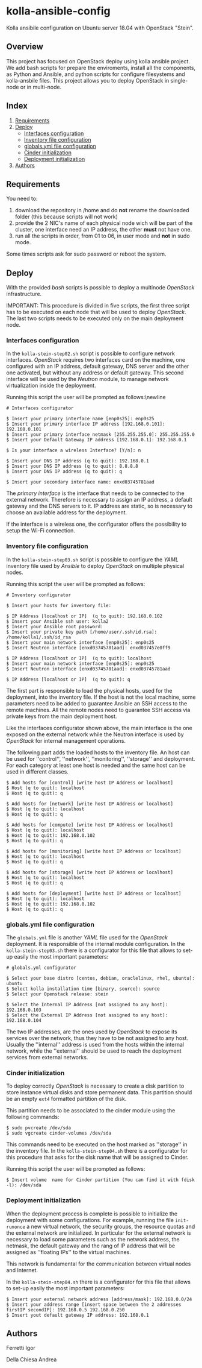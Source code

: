 # kolla-ansible-config
Kolla ansibile configuration on Ubuntu server 18.04 with OpenStack "Stein".

## Overview
This project has focused on OpenStack deploy using kolla ansible project.
We add bash scripts for prepare the enviroments, install all the components, as Python and Ansible, and python scripts for configure filesystems and kolla-ansbile files.
This project allows you to deploy OpenStack in single-node or in multi-node.

## Index
1. [Requirements](#Requirements)
2. [Deploy](#Deploy)
   - [Interfaces configuration](#Interfaces-configuration)
   - [Inventory file configuration](#Inventory-file-configuration)
   - [globals.yml file configuration](#globals.yml-file-configuration)
   - [Cinder initialization](#Cinder-initialization)
   - [Deployment initialization](#Deployment-initialization)
3. [Authors](#Authors)
  
## Requirements
You need to:
1. download the repository in /home and do **not** rename the downloaded folder (this because scripts will not work)
2. provide the 2 NIC's name of each physical node wich will be part of the cluster, one interface need an IP address, the other **must** not have one.
4. run all the scripts in order, from 01 to 06, in user mode and **not** in sudo mode. 

Some times scripts ask for sudo password or reboot the system.

## Deploy

With the provided *bash* scripts is possible to deploy a multinode *OpenStack* infrastructure.

IMPORTANT: This procedure is divided in five scripts, the first three script has to be executed on each node that will be used to deploy *OpenStack*. The last two scripts needs to be executed only on the main deployment node.

### Interfaces configuration

In the `kolla-stein-step02.sh` script is possible to configure network interfaces. *OpenStack* requires two interfaces card on the machine, one configured with an IP address, default gateway, DNS server and the other one activated, but without any address or default gateway.
This second interface will be used by the *Neutron* module, to manage network virtualization inside the deployment.

Running this script the user will be prompted as follows:\newline
```
# Interfaces configurator

$ Insert your primary interface name [enp0s25]: enp0s25
$ Insert your primary interface IP address [192.168.0.101]: 192.168.0.101
$ Insert your primary interface netmask [255.255.255.0]: 255.255.255.0
$ Insert your Default Gateway IP address [192.168.0.1]: 192.168.0.1

$ Is your interface a wireless Interface? [Y/n]: n

$ Insert your DNS IP address (q to quit): 192.168.0.1
$ Insert your DNS IP address (q to quit): 8.8.8.8
$ Insert your DNS IP address (q to quit): q

$ Insert your secondary interface name: enxd03745781aad
```
The *primary interface* is the interface that needs to be connected to the external network. Therefore is necessary to assign an IP address, a default gateway and the DNS servers to it.
IP address are static, so is necessary to choose an available address for the deployment.

If the interface is a wireless one, the configurator offers the possibility to setup the Wi-Fi connection.

### Inventory file configuration

In the `kolla-stein-step03.sh` script is possible to configure the *YAML* inventory file used by *Ansible* to deploy *OpenStack* on multiple physical nodes.

Running this script the user will be prompted as follows:

```
# Inventory configurator

$ Insert your hosts for inventory file:

$ IP Address [localhost or IP]  (q to quit): 192.168.0.102
$ Insert your Ansible ssh user: kolla2
$ Insert your Ansible root password:
$ Insert your private key path [/home/user/.ssh/id.rsa]: /home/kolla1/.ssh/id_rsa
$ Insert your main network interface [enp0s25]: enp0s25
$ Insert Neutron interface [enxd03745781aad]: enxd037457e0ff9

$ IP Address [localhost or IP]  (q to quit): localhost
$ Insert your main network interface [enp0s25]: enp0s25
$ Insert Neutron interface [enxd03745781aad]: enxd03745781aad

$ IP Address [localhost or IP]  (q to quit): q
```

The first part is responsible to load the physical hosts, used for the deployment, into the inventory file.
If the host is not the local machine, some parameters need to be added to guarantee Ansible an SSH access to the remote machines. All the remote nodes need to guarantee SSH access via private keys from the main deployment host.

Like the interfaces configurator shown above, the main interface is the one exposed on the external network while the Neutron interface is used by *OpenStack* for internal management operations.

The following part adds the loaded hosts to the inventory file. An host can be used for ''control'', ''network'', ''monitoring'', ''storage'' and deployment. For each category at least one host is needed and the same host can be used in different classes.

```
$ Add hosts for [control] [write host IP Address or localhost]
$ Host (q to quit): localhost
$ Host (q to quit): q

$ Add hosts for [network] [write host IP Address or localhost]
$ Host (q to quit): localhost
$ Host (q to quit): q

$ Add hosts for [compute] [write host IP Address or localhost]
$ Host (q to quit): localhost
$ Host (q to quit): 192.168.0.102
$ Host (q to quit): q

$ Add hosts for [monitoring] [write host IP Address or localhost]
$ Host (q to quit): localhost
$ Host (q to quit): q

$ Add hosts for [storage] [write host IP Address or localhost]
$ Host (q to quit): localhost
$ Host (q to quit): q

$ Add hosts for [deployment] [write host IP Address or localhost]
$ Host (q to quit): localhost
$ Host (q to quit): 192.168.0.102
$ Host (q to quit): q
```

### globals.yml file configuration

The `globals.yml` file is another *YAML* file used for the *OpenStack* deployment. It is responsible of the internal module configuration.
In the `kolla-stein-step03.sh` there is a configurator for this file that allows to set-up easily the most important parameters:

```
# globals.yml configurator

$ Select your base distro [centos, debian, oraclelinux, rhel, ubuntu]: ubuntu
$ Select kolla installation time [binary, source]: source
$ Select your Openstack release: stein

$ Select the Internal IP Address [not assigned to any host]: 192.168.0.103
$ Select the External IP Address [not assigned to any host]: 192.168.0.104
```

The two IP addresses, are the ones used by *OpenStack* to expose its services over the network, thus they have to be not assigned to any host. Usually the ''internal'' address is used from the hosts within the internal network, while the ''external'' should be used to reach the deployment services from external networks.

### Cinder initialization

To deploy correctly *OpenStack* is necessary to create a disk partition to store instance virtual disks and store permanent data.
This partition should be an empty `ext4` formatted partition of the disk.

This partition needs to be associated to the cinder module using the following commands:

```
$ sudo pvcreate /dev/sda
$ sudo vgcreate cinder-volumes /dev/sda
```

This commands need to be executed on the host marked as ''storage'' in the inventory file.
In the `kolla-stein-step04.sh` there is a configurator for this procedure that asks for the disk name that will be assigned to Cinder.

Running this script the user will be prompted as follows:

```
$ Insert volume  name for Cinder partition (You can find it with fdisk -l): /dev/sda
```

### Deployment initialization

When the deployment process is complete is possible to initialize the deployment with some configurations. For example, running the file `init-runonce` a new virtual network, the security groups, the resource quotas and the external network are initialized.
In particular for the external network is necessary to load some parameters such as the network address, the netmask, the default gateway and the rang of IP address that will be assigned as ''floating IPs'' to the virtual machines.

This network is fundamental for the communication between virtual nodes and Internet.

In the `kolla-stein-step04.sh` there is a configurator for this file that allows to set-up easily the most important parameters:

```
$ Insert your external network address [address/mask]: 192.168.0.0/24
$ Insert your address range [insert space between the 2 addresses firstIP secondIP]: 192.168.0.5 192.168.0.250      
$ Insert yout default gateway IP address: 192.168.0.1
```

## Authors

Ferretti Igor

Della Chiesa Andrea

